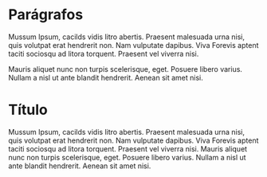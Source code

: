 # Parágrafos 

Mussum Ipsum, cacilds vidis litro abertis. Praesent malesuada urna nisi, quis volutpat erat hendrerit non. Nam vulputate dapibus. Viva Forevis aptent taciti sociosqu ad litora torquent. Praesent vel viverra nisi.    

Mauris aliquet nunc non turpis scelerisque, eget. Posuere libero varius. Nullam a nisl ut ante blandit hendrerit. Aenean sit amet nisi.

# Título

Mussum Ipsum, cacilds vidis litro abertis. Praesent malesuada urna nisi, quis volutpat erat hendrerit non. Nam vulputate dapibus. Viva Forevis aptent taciti sociosqu ad litora torquent. Praesent vel viverra nisi. Mauris aliquet nunc non turpis scelerisque, eget. Posuere libero varius. Nullam a nisl ut ante blandit hendrerit. Aenean sit amet nisi.